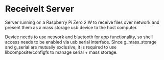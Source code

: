 # ReceiveIt Server

Server running on a Raspberry Pi Zero 2 W to receive files over network and present them as a mass storage usb device to the host computer.

Device needs to use network and bluetooth for app functionality, so shell access needs to be enabled via usb serial interface. Since g_mass_storage and g_serial are mutually exclusive, it is required to use libcomposite/configfs to manage serial + mass storage.
